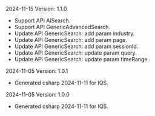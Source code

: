 2024-11-15 Version: 1.1.0
- Support API AiSearch.
- Support API GenericAdvancedSearch.
- Update API GenericSearch: add param industry.
- Update API GenericSearch: add param page.
- Update API GenericSearch: add param sessionId.
- Update API GenericSearch: update param query.
- Update API GenericSearch: update param timeRange.


2024-11-05 Version: 1.0.1
- Generated csharp 2024-11-11 for IQS.

2024-11-05 Version: 1.0.0
- Generated csharp 2024-11-11 for IQS.

